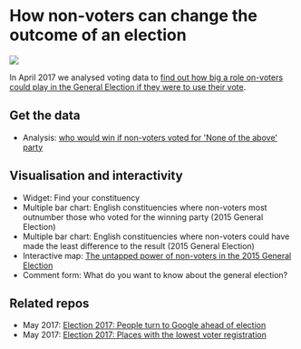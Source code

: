 # How non-voters can change the outcome of an election

![](https://ichef.bbci.co.uk/news/624/cpsprodpb/109D3/production/_95715086_chart_nonvotetop_birmingham-3.png)

In April 2017 we analysed voting data to [find out how big a role on-voters could play in the General Election if they were to use their vote](http://www.bbc.co.uk/news/election-2017-39642502).

## Get the data

* Analysis: [who would win if non-voters voted for 'None of the above' party](https://github.com/BBC-Data-Unit/non-voters/blob/master/nonvoters_analysis.xlsx)

## Visualisation and interactivity

* Widget: Find your constituency
* Multiple bar chart: English constituencies where non-voters most outnumber those who voted for the winning party (2015 General Election)
* Multiple bar chart: English constituencies where non-voters could have made the least difference to the result (2015 General Election)
* Interactive map: [The untapped power of non-voters in the 2015 General Election](https://danielwainwright.carto.com/viz/53e19788-25a6-11e7-a860-0e3ebc282e83/public_map)
* Comment form: What do you want to know about the general election?

## Related repos

* May 2017: [Election 2017: People turn to Google ahead of election](https://github.com/BBC-Data-Unit/election17-google)
* May 2017: [Election 2017: Places with the lowest voter registration](https://github.com/BBC-Data-Unit/election17-voter-registration)
